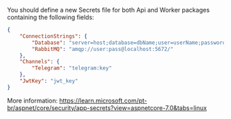 You should define a new Secrets file for both Api and Worker packages containing the following fields:

```JSON
{
    "ConnectionStrings": {
        "Database": "server=host;database=dbName;user=userName;password=userPass",
        "RabbitMQ": "amqp://user:pass@localhost:5672/"
    },
    "Channels": {
        "Telegram": "telegram:key"
    },
    "JwtKey": "jwt_key"
}
```

More information: https://learn.microsoft.com/pt-br/aspnet/core/security/app-secrets?view=aspnetcore-7.0&tabs=linux